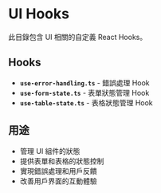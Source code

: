 # UI Hooks

此目錄包含 UI 相關的自定義 React Hooks。

## Hooks

- **`use-error-handling.ts`** - 錯誤處理 Hook
- **`use-form-state.ts`** - 表單狀態管理 Hook
- **`use-table-state.ts`** - 表格狀態管理 Hook

## 用途

- 管理 UI 組件的狀態
- 提供表單和表格的狀態控制
- 實現錯誤處理和用戶反饋
- 改善用戶界面的互動體驗



